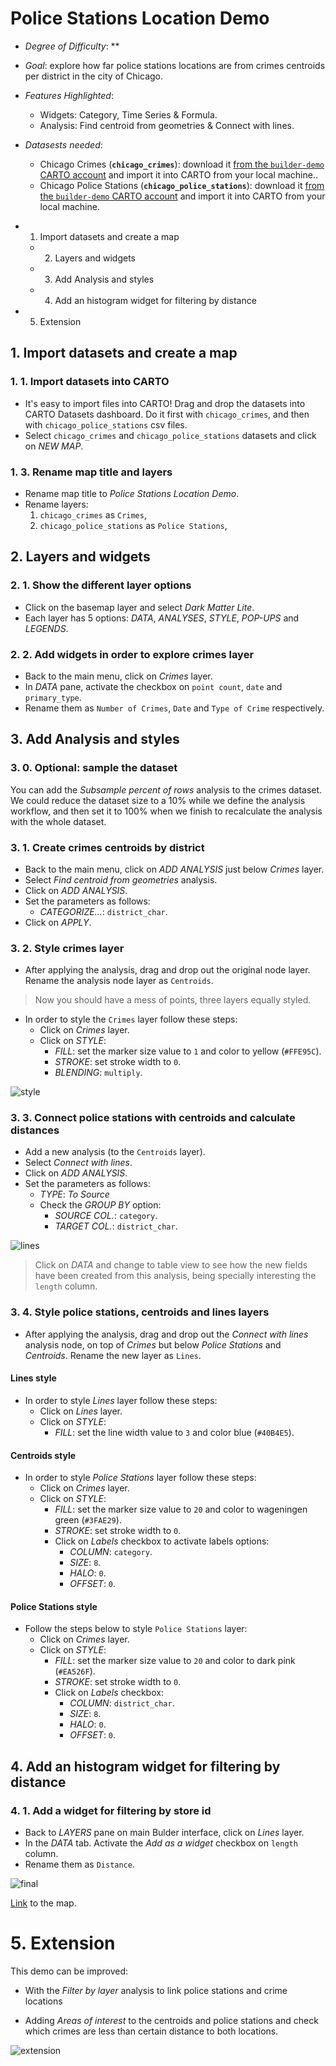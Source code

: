 # Police Stations Location Demo

* *Degree of Difficulty*: **

* *Goal*: explore how far police stations locations are from crimes centroids per district in the city of Chicago.

* *Features Highlighted*:
  * Widgets: Category, Time Series & Formula.
  * Analysis: Find centroid from geometries & Connect with lines.

* *Datasests needed*:
  * Chicago Crimes (**`chicago_crimes`**): download it [from the `builder-demo` CARTO account](https://builder-demo.carto.com:443/api/v2/sql?q=select+*+from+chicago_crimes&format=gpkg&filename=chicago_crimes.gpkg) and import it into CARTO from your local machine..
  * Chicago Police Stations (**`chicago_police_stations`**): download it [from the `builder-demo` CARTO account](https://builder-demo.carto.com:443/api/v2/sql?q=select+*+from+chicago_police_stations&format=gpkg&filename=chicago_police_stations.gpkg) and import it into CARTO from your local machine.

<!-- MarkdownTOC -->

- 1. Import datasets and create a map
  - 2. Layers and widgets
  - 3. Add Analysis and styles
  - 4. Add an histogram widget for filtering by distance
- 5. Extension

<!-- /MarkdownTOC -->

## 1. Import datasets and create a map

### 1. 1. Import datasets into CARTO

* It's easy to import files into CARTO! Drag and drop the datasets into CARTO Datasets dashboard. Do it first with `chicago_crimes`, and then with `chicago_police_stations` csv files. 
* Select `chicago_crimes` and `chicago_police_stations` datasets and click on *NEW MAP*.

### 1. 3. Rename map title and layers

* Rename map title to *Police Stations Location Demo*.
* Rename layers:
  1. `chicago_crimes` as `Crimes`,
  2. `chicago_police_stations` as `Police Stations`,

## 2. Layers and widgets

### 2. 1. Show the different layer options

* Click on the basemap layer and select *Dark Matter Lite*.
* Each layer has 5 options: *DATA*, *ANALYSES*, *STYLE*, *POP-UPS* and *LEGENDS*.

### 2. 2. Add widgets in order to explore crimes layer

* Back to the main menu, click on *Crimes* layer.
* In *DATA* pane, activate the checkbox on `point count`, `date` and `primary_type`.
* Rename them as `Number of Crimes`, `Date` and `Type of Crime` respectively.

## 3. Add Analysis and styles

### 3. 0. Optional: sample the dataset

You can add the *Subsample percent of rows* analysis to the crimes dataset. We could reduce the dataset size to a 10% while we define the analysis workflow, and then set it to 100% when we finish to recalculate the analysis with the whole dataset.

### 3. 1. Create crimes centroids by district

* Back to the main menu, click on *ADD ANALYSIS* just below *Crimes* layer.
* Select *Find centroid from geometries* analysis.
* Click on *ADD ANALYSIS*.
* Set the parameters as follows:
  * *CATEGORIZE...*: `district_char`.
* Click on *APPLY*.

### 3. 2. Style crimes layer

* After applying the analysis, drag and drop out the original node layer. Rename the analysis node layer as `Centroids`.

> Now you should have a mess of points, three layers equally styled.

* In order to style the `Crimes` layer follow these steps:
  * Click on *Crimes* layer.
  * Click on *STYLE*:
    * *FILL*: set the marker size value to `1` and color to yellow (`#FFE95C`).
    * *STROKE*: set stroke width to `0`.
    * *BLENDING*: `multiply`.

![style](imgs/chicago/01-data.png)

### 3. 3. Connect police stations with centroids and calculate distances

* Add a new analysis (to the `Centroids` layer).
* Select *Connect with lines*.
* Click on *ADD ANALYSIS*.
* Set the parameters as follows:
  * *TYPE*: *To Source*
  * Check the *GROUP BY* option:
    * *SOURCE COL.*: `category`.
    * *TARGET COL.*: `district_char`.

![lines](imgs/chicago/02-lines.png)

> Click on *DATA* and change to table view to see how the new fields have been created from this analysis, being specially interesting the `length` column.

### 3. 4. Style police stations, centroids and lines layers

* After applying the analysis, drag and drop out the *Connect with lines* analysis node, on top of *Crimes* but below *Police Stations* and *Centroids*. Rename the new layer as `Lines`.

#### Lines style

* In order to style *Lines* layer follow these steps:
  * Click on *Lines* layer.
  * Click on *STYLE*:
    * *FILL*: set the line width value to `3` and color blue (`#40B4E5`).

#### Centroids style

* In order to style *Police Stations* layer follow these steps:
  * Click on *Crimes* layer.
  * Click on *STYLE*:
    * *FILL*: set the marker size value to `20` and color to wageningen green (`#3FAE29`).
    * *STROKE*: set stroke width to `0`.
    * Click on *Labels* checkbox to activate labels options:
      * *COLUMN*: `category`.
      * *SIZE*: `8`.
      * *HALO*: `0`.
      * *OFFSET*: `0`.

#### Police Stations style

* Follow the steps below to style `Police Stations` layer:
  * Click on *Crimes* layer.
  * Click on *STYLE*:
    * *FILL*: set the marker size value to `20` and color to dark pink (`#EA526F`).
    * *STROKE*: set stroke width to `0`.
    * Click on *Labels* checkbox:
      * *COLUMN*: `district_char`.
      * *SIZE*: `8`.
      * *HALO*: `0`.
      * *OFFSET*: `0`.

## 4. Add an histogram widget for filtering by distance

### 4. 1. Add a widget for filtering by store id

* Back to *LAYERS* pane on main Bulder interface, click on *Lines* layer.
* In the *DATA* tab. Activate the *Add as a widget* checkbox on `length` column.
* Rename them as `Distance`.

![final](imgs/chicago/03-final.png)

[Link](https://builder-demo.carto.com/builder/f0f77986-8dd7-4a33-82f8-99e7cec8fdee/embed) to the map.

# 5. Extension

This demo can be improved:

* With the *Filter by layer* analysis to link police stations and crime locations

* Adding *Areas of interest* to the centroids and police stations and check which crimes are less than certain distance to both locations.

![extension](imgs/chicago/04-extension.png)